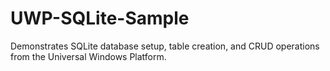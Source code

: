 # UWP-SQLite-Sample
Demonstrates SQLite database setup, table creation, and CRUD operations from the Universal Windows Platform.
